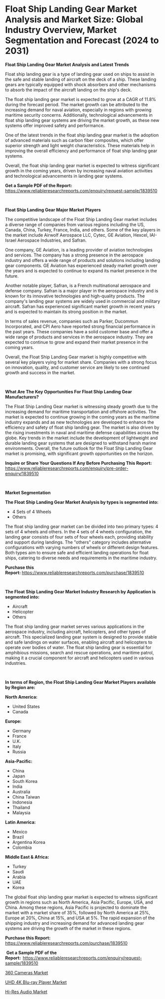 <p><h1>Float Ship Landing Gear Market Analysis and Market Size: Global Industry Overview, Market Segmentation and Forecast (2024 to 2031)</h1></p><p><strong>Float Ship Landing Gear Market Analysis and Latest Trends</strong></p>
<p><p>Float ship landing gear is a type of landing gear used on ships to assist in the safe and stable landing of aircraft on the deck of a ship. These landing gears are typically equipped with shock absorbers and other mechanisms to absorb the impact of the aircraft landing on the ship's deck.</p><p>The float ship landing gear market is expected to grow at a CAGR of 11.8% during the forecast period. The market growth can be attributed to the increasing demand for naval aviation, especially in regions with growing maritime security concerns. Additionally, technological advancements in float ship landing gear systems are driving the market growth, as these new systems offer improved safety and performance.</p><p>One of the latest trends in the float ship landing gear market is the adoption of advanced materials such as carbon fiber composites, which offer superior strength and light weight characteristics. These materials help in improving the overall efficiency and performance of float ship landing gear systems.</p><p>Overall, the float ship landing gear market is expected to witness significant growth in the coming years, driven by increasing naval aviation activities and technological advancements in landing gear systems.</p></p>
<p><strong>Get a Sample PDF of the Report:&nbsp;</strong> <a href="https://www.reliableresearchreports.com/enquiry/request-sample/1839510">https://www.reliableresearchreports.com/enquiry/request-sample/1839510</a></p>
<p>&nbsp;</p>
<p><strong>Float Ship Landing Gear Major Market Players</strong></p>
<p><p>The competitive landscape of the Float Ship Landing Gear market includes a diverse range of companies from various regions including the US, Canada, China, Turkey, France, India, and others. Some of the key players in the market include Airwolf Aerospace LLC, Cytec, GE Aviation, Hexcel, IAI-Israel Aerospace Industries, and Safran. </p><p>One company, GE Aviation, is a leading provider of aviation technologies and services. The company has a strong presence in the aerospace industry and offers a wide range of products and solutions including landing gear components. GE Aviation has experienced steady market growth over the years and is expected to continue to expand its market presence in the future.</p><p>Another notable player, Safran, is a French multinational aerospace and defense company. Safran is a major player in the aerospace industry and is known for its innovative technologies and high-quality products. The company's landing gear systems are widely used in commercial and military aircraft. Safran has experienced significant market growth in recent years and is expected to maintain its strong position in the market.</p><p>In terms of sales revenue, companies such as Parker, Ducommun Incorporated, and CPI Aero have reported strong financial performance in the past years. These companies have a solid customer base and offer a wide range of products and services in the aerospace industry. They are expected to continue to grow and expand their market presence in the coming years.</p><p>Overall, the Float Ship Landing Gear market is highly competitive with several key players vying for market share. Companies with a strong focus on innovation, quality, and customer service are likely to see continued growth and success in the market.</p></p>
<p>&nbsp;</p>
<p><strong>What Are The Key Opportunities For Float Ship Landing Gear Manufacturers?</strong></p>
<p><p>The Float Ship Landing Gear market is witnessing steady growth due to the increasing demand for maritime transportation and offshore activities. The market is expected to continue growing in the coming years as the maritime industry expands and as new technologies are developed to enhance the efficiency and safety of float ship landing gear. The market is also driven by the rising investments in naval and maritime defense capabilities across the globe. Key trends in the market include the development of lightweight and durable landing gear systems that are designed to withstand harsh marine environments. Overall, the future outlook for the Float Ship Landing Gear market is promising, with significant growth opportunities on the horizon.</p></p>
<p><strong>Inquire or Share Your Questions If Any Before Purchasing This Report:</strong> <a href="https://www.reliableresearchreports.com/enquiry/pre-order-enquiry/1839510">https://www.reliableresearchreports.com/enquiry/pre-order-enquiry/1839510</a></p>
<p>&nbsp;</p>
<p><strong>Market Segmentation</strong></p>
<p><strong>The Float Ship Landing Gear Market Analysis by types is segmented into:</strong></p>
<p><ul><li>4 Sets of 4 Wheels</li><li>Others</li></ul></p>
<p><p>The float ship landing gear market can be divided into two primary types: 4 sets of 4 wheels and others. In the 4 sets of 4 wheels configuration, the landing gear consists of four sets of four wheels each, providing stability and support during landings. The "others" category includes alternative configurations with varying numbers of wheels or different design features. Both types aim to ensure safe and efficient landing operations for float ships, catering to diverse needs and requirements in the maritime industry.</p></p>
<p><strong>Purchase this Report:&nbsp;</strong><a href="https://www.reliableresearchreports.com/purchase/1839510">https://www.reliableresearchreports.com/purchase/1839510</a></p>
<p>&nbsp;</p>
<p><strong>The Float Ship Landing Gear Market Industry Research by Application is segmented into:</strong></p>
<p><ul><li>Aircraft</li><li>Helicopter</li><li>Others</li></ul></p>
<p><p>The float ship landing gear market serves various applications in the aerospace industry, including aircraft, helicopters, and other types of aircraft. This specialized landing gear system is designed to provide stable and safe landings on water surfaces, enabling aircraft and helicopters to operate over bodies of water. The float ship landing gear is essential for amphibious missions, search and rescue operations, and maritime patrol, making it a crucial component for aircraft and helicopters used in various industries.</p></p>
<p>&nbsp;</p>
<p><strong>In terms of Region, the Float Ship Landing Gear Market Players available by Region are:</strong></p>
<p>
    <p> <strong> North America: </strong>
        <ul>
            <li>United States</li>
            <li>Canada</li>
        </ul>
        </p> 
    <p> <strong> Europe: </strong>
        <ul>
            <li>Germany</li>
            <li>France</li>
            <li>U.K.</li>
            <li>Italy</li>
            <li>Russia</li>
        </ul>
        </p> 
    <p> <strong> Asia-Pacific: </strong>
        <ul>
            <li>China</li>
            <li>Japan</li>
            <li>South Korea</li>
            <li>India</li>
            <li>Australia</li>
            <li>China Taiwan</li>
            <li>Indonesia</li>
            <li>Thailand</li>
            <li>Malaysia</li>
        </ul>
        </p> 
    <p> <strong> Latin America: </strong>
        <ul>
            <li>Mexico</li>
            <li>Brazil</li>
            <li>Argentina Korea</li>
            <li>Colombia</li>
        </ul>
        </p> 
    <p> <strong> Middle East & Africa: </strong>
        <ul>
            <li>Turkey</li>
            <li>Saudi</li>
            <li>Arabia</li>
            <li>UAE</li>
            <li>Korea</li>
        </ul>
    </p>
    </p>
<p><p>The global float ship landing gear market is expected to witness significant growth in regions such as North America, Asia Pacific, Europe, USA, and China. Among these regions, Asia Pacific is projected to dominate the market with a market share of 35%, followed by North America at 25%, Europe at 20%, China at 15%, and USA at 5%. The rapid expansion of the shipping industry and increasing demand for advanced landing gear systems are driving the growth of the market in these regions.</p></p>
<p><strong>Purchase this Report: </strong><a href="https://www.reliableresearchreports.com/purchase/1839510">https://www.reliableresearchreports.com/purchase/1839510</a></p>
<p>&nbsp;<strong>Get a Sample PDF of the Report:&nbsp;&nbsp;</strong><a href="https://www.reliableresearchreports.com/enquiry/request-sample/1839510">https://www.reliableresearchreports.com/enquiry/request-sample/1839510</a></p>
<p><strong></strong></p>
<p><p><a href="https://view.publitas.com/reportprime-1/360-cameras-market-size-growth-and-forecast-from-2023-2030/">360 Cameras Market</a></p><p><a href="https://view.publitas.com/reportprime-1/uhd-4k-blu-ray-player-market-growth-market-trends-covid-19-impact-and-forecasts-for-period-from-2023-2030/">UHD 4K Blu-ray Player Market</a></p><p><a href="https://view.publitas.com/reportprime-1/hi-res-audio-market-size-share-trends-analysis-report-by-application-regional-outlook-competitive-strategies-and-segment-forecasts-2023-2030/">Hi-Res Audio Market</a></p></p>